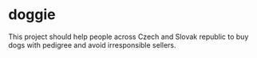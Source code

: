 # doggie
This project should help people across Czech and Slovak republic to buy dogs with pedigree and avoid irresponsible sellers.
